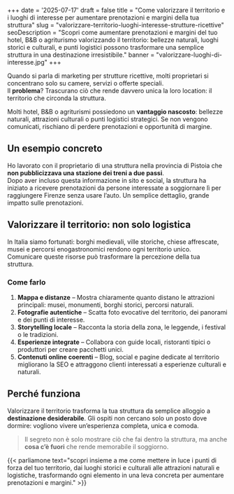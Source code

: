 +++
date = '2025-07-17'
draft = false
title = "Come valorizzare il territorio e i luoghi di interesse per aumentare prenotazioni e margini della tua struttura"
slug = "valorizzare-territorio-luoghi-interesse-strutture-ricettive"
seoDescription = "Scopri come aumentare prenotazioni e margini del tuo hotel, B&B o agriturismo valorizzando il territorio: bellezze naturali, luoghi storici e culturali, e punti logistici possono trasformare una semplice struttura in una destinazione irresistibile."
banner = "valorizzare-luoghi-di-interesse.jpg"
+++

Quando si parla di marketing per strutture ricettive, molti proprietari si concentrano solo su camere, servizi o offerte speciali.  
Il **problema**? Trascurano ciò che rende davvero unica la loro location: il territorio che circonda la struttura.

Molti hotel, B&B o agriturismi possiedono un **vantaggio nascosto**: bellezze naturali, attrazioni culturali o punti logistici strategici. Se non vengono comunicati, rischiano di perdere prenotazioni e opportunità di margine.

## Un esempio concreto

Ho lavorato con il proprietario di una struttura nella provincia di Pistoia che **non pubblicizzava una stazione dei treni a due passi**.  
Dopo aver incluso questa informazione in sito e social, la struttura ha iniziato a ricevere prenotazioni da persone interessate a soggiornare lì per raggiungere Firenze senza usare l’auto. Un semplice dettaglio, grande impatto sulle prenotazioni.

## Valorizzare il territorio: non solo logistica

In Italia siamo fortunati: borghi medievali, ville storiche, chiese affrescate, musei e percorsi enogastronomici rendono ogni territorio unico. Comunicare queste risorse può trasformare la percezione della tua struttura.

### Come farlo

1. **Mappa e distanze** – Mostra chiaramente quanto distano le attrazioni principali: musei, monumenti, borghi storici, percorsi naturali.
2. **Fotografie autentiche** – Scatta foto evocative del territorio, dei panorami e dei punti di interesse.
3. **Storytelling locale** – Racconta la storia della zona, le leggende, i festival o le tradizioni.
4. **Esperienze integrate** – Collabora con guide locali, ristoranti tipici o produttori per creare pacchetti unici.
5. **Contenuti online coerenti** – Blog, social e pagine dedicate al territorio migliorano la SEO e attraggono clienti interessati a esperienze culturali e naturali.

## Perché funziona

Valorizzare il territorio trasforma la tua struttura da semplice alloggio a **destinazione desiderabile**. Gli ospiti non cercano solo un posto dove dormire: vogliono vivere un’esperienza completa, unica e comoda.

> Il segreto non è solo mostrare ciò che fai dentro la struttura, ma anche **cosa c’è fuori** che rende memorabile il soggiorno.


{{< parliamone text="scopri insieme a me come mettere in luce i punti di forza del tuo territorio, dai luoghi storici e culturali alle attrazioni naturali e logistiche, trasformando ogni elemento in una leva concreta per aumentare prenotazioni e margini." >}}